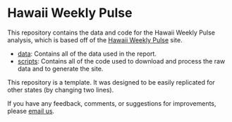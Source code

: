 # Hawaii Weekly Pulse

This repository contains the data and code for the Hawaii Weekly Pulse analysis, which is based off of the [Hawaii Weekly Pulse](https://isaFos.github.io/hawaii-pulse) site.

* [data](data): Contains all of the data used in the report.
* [scripts](scripts): Contains all of the code used to download and process the raw data and to generate the site.

This repository is a template. It was designed to be easily replicated for other states (by changing two lines).

If you have any feedback, comments, or suggestions for improvements, please [email us](mailto:isfoster96@gmail.com).
